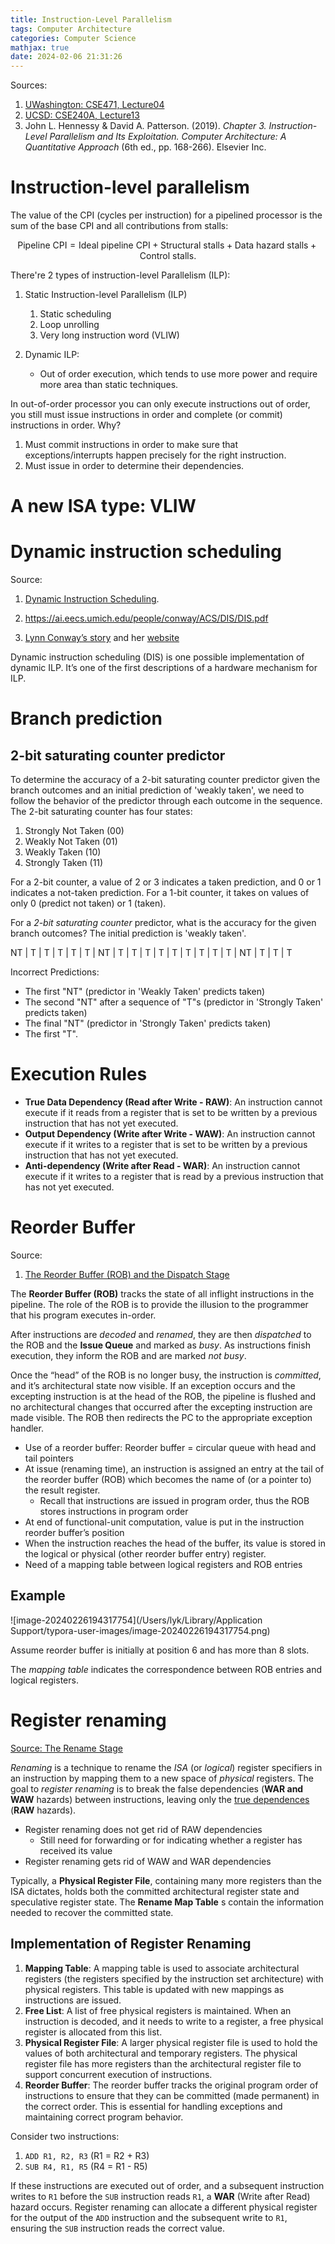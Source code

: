 ```yaml
---
title: Instruction-Level Parallelism
tags: Computer Architecture
categories: Computer Science
mathjax: true
date: 2024-02-06 21:31:26
---
```



Sources:

1. [UWashington: CSE471, Lecture04](https://courses.cs.washington.edu/courses/cse471/07sp/lectures/Lecture4.pdf)
1. [UCSD: CSE240A, Lecture13](https://cseweb.ucsd.edu/classes/fa14/cse240A-a/pdf/07/CSE240A-MBT-L13-ReorderBuffer.ppt.pdf)
1. John L. Hennessy & David A. Patterson. (2019). *Chapter 3. Instruction-Level Parallelism and Its Exploitation. Computer Architecture: A Quantitative Approach* (6th ed., pp. 168-266). Elsevier Inc.

<!--more-->

# Instruction-level parallelism 

The value of the CPI (cycles per instruction) for a pipelined processor is the sum of the base CPI and all contributions from stalls:


$$
\text{Pipeline CPI} = \text{Ideal pipeline CPI} + \text{Structural stalls} + \text{Data hazard stalls} + \text{Control stalls} .
$$


There're 2 types of instruction-level Parallelism (ILP):

1. Static Instruction-level Parallelism (ILP)

   1. Static scheduling
   2. Loop unrolling
   3. Very long instruction word (VLIW)

2. Dynamic ILP: 

   * Out of order execution, which tends to use more power and require more area than static techniques.



In out-of-order processor you can only execute instructions out of order, you still must issue instructions in order and complete (or commit) instructions in order. Why?

1. Must commit instructions in order to make sure that exceptions/interrupts happen precisely for the right instruction.
2. Must issue in order to determine their dependencies. 

# A new ISA type: VLIW

# Dynamic instruction scheduling

Source:

1. [Dynamic Instruction Scheduling](https://ai.eecs.umich.edu/people/conway/ACS/DIS/DIS.pdf).

2. https://ai.eecs.umich.edu/people/conway/ACS/DIS/DIS.pdf

3. [Lynn Conway’s story](https://ai.eecs.umich.edu/people/conway/Retrospective2.html#anchor100470) and her [website](https://ai.eecs.umich.edu/people/conway/) 

   

Dynamic instruction scheduling (DIS)  is one possible implementation of dynamic ILP. It’s one of the first descriptions of a hardware mechanism for ILP.

# Branch prediction

## 2-bit saturating counter predictor

To determine the accuracy of a 2-bit saturating counter predictor given  the branch outcomes and an initial prediction of 'weakly taken', we need to follow the behavior of the predictor through each outcome in the  sequence. The 2-bit saturating counter has four states:

1. Strongly Not Taken (00)
2. Weakly Not Taken (01)
3. Weakly Taken (10)
4. Strongly Taken (11)

For a 2-bit counter, a value of 2 or 3 indicates a taken prediction, and
0 or 1 indicates a not-taken prediction. For a 1-bit counter, it takes on values of only 0 (predict
not taken) or 1 (taken).



For a *2-bit saturating counter* predictor, what is the accuracy for the given branch outcomes? The initial prediction is 'weakly taken'.

NT | T | T | T | T | T | NT | T | T | T | T | T | T | T | T | T | NT | T | T | T

Incorrect Predictions:

- The first "NT" (predictor in 'Weakly Taken' predicts taken)
- The second "NT" after a sequence of "T"s (predictor in 'Strongly Taken' predicts taken)
- The final "NT" (predictor in 'Strongly Taken' predicts taken)
- The first "T".

# Execution Rules

- **True Data Dependency (Read after Write - RAW)**: An instruction cannot execute if it reads from a register that is set to be written by a previous instruction that has not yet executed.
- **Output Dependency (Write after Write - WAW)**: An instruction cannot execute if it writes to a register that is set to be written by a previous instruction that has not yet executed.
- **Anti-dependency (Write after Read - WAR)**: An instruction cannot execute if it writes to a register that is read by a previous instruction that has not yet executed.

# Reorder Buffer

Source: 

1. [The Reorder Buffer (ROB) and the Dispatch Stage](https://docs.boom-core.org/en/latest/sections/reorder-buffer.html)



The **Reorder Buffer (ROB)** tracks the state of all inflight instructions in the pipeline. The role of the ROB is to provide the illusion to the programmer that his program executes in-order. 

After instructions are *decoded* and *renamed*, they are then *dispatched* to the ROB and the **Issue Queue** and marked as *busy*. As instructions finish execution, they inform the ROB and are marked *not busy*. 

Once the “head” of the ROB is no longer busy, the instruction is *committed*, and it’s architectural state now visible. If an exception occurs and the excepting instruction is at the head of the ROB, the pipeline is flushed and no architectural changes that occurred after the excepting instruction are made visible. The ROB then redirects the PC to the appropriate exception handler.



* Use of a reorder buffer: Reorder buffer = circular queue with head and tail pointers
* At issue (renaming time), an instruction is assigned an entry at the tail
  of the reorder buffer (ROB) which becomes the name of (or a pointer
  to) the result register.
  * Recall that instructions are issued in program order, thus the ROB stores
    instructions in program order
* At end of functional-unit computation, value is put in the instruction
  reorder buffer’s position
* When the instruction reaches the head of the buffer, its value is stored
  in the logical or physical (other reorder buffer entry) register.
* Need of a mapping table between logical registers and ROB entries

## Example

![image-20240226194317754](/Users/lyk/Library/Application Support/typora-user-images/image-20240226194317754.png)

Assume reorder buffer is initially at position 6 and has more than 8 slots.

The *mapping table* indicates the correspondence between ROB entries and logical registers.

# Register renaming

[Source: The Rename Stage](https://docs.boom-core.org/en/latest/sections/rename-stage.html)

*Renaming* is a technique to rename the *ISA* (or *logical*) register specifiers in an instruction by mapping them to a new space of *physical* registers. The goal to *register renaming* is to break the false dependencies (**WAR and WAW** hazards) between instructions, leaving only the <u>true dependences</u> (**RAW** hazards). 

* Register renaming does not get rid of RAW dependencies
  * Still need for forwarding or for indicating whether a register has
    received its value
* Register renaming gets rid of WAW and WAR
  dependencies



Typically, a **Physical Register File**, containing many more registers than the ISA dictates, holds both the committed architectural register state and speculative register state. The **Rename Map Table** s contain the information needed to recover the committed state.

## Implementation of Register Renaming

1. **Mapping Table**: A mapping table is used to associate architectural registers (the registers specified by the instruction set architecture) with physical registers. This table is updated with new mappings as instructions are issued.
2. **Free List**: A list of free physical registers is maintained. When an instruction is decoded, and it needs to write to a register, a free physical register is allocated from this list.
3. **Physical Register File**: A larger physical register file is used to hold the values of both architectural and temporary registers. The physical register file has more registers than the architectural register file to support concurrent execution of instructions.
4. **Reorder Buffer**: The reorder buffer tracks the original program order of instructions to ensure that they can be committed (made permanent) in the correct order. This is essential for handling exceptions and maintaining correct program behavior.



Consider two instructions:

1. `ADD R1, R2, R3` (R1 = R2 + R3)
2. `SUB R4, R1, R5` (R4 = R1 - R5)

If these instructions are executed out of order, and a subsequent instruction writes to `R1` before the `SUB` instruction reads `R1`, a **WAR** (Write after Read) hazard occurs. Register renaming can allocate a different physical register for the output of the `ADD` instruction and the subsequent write to `R1`, ensuring the `SUB` instruction reads the correct value.
